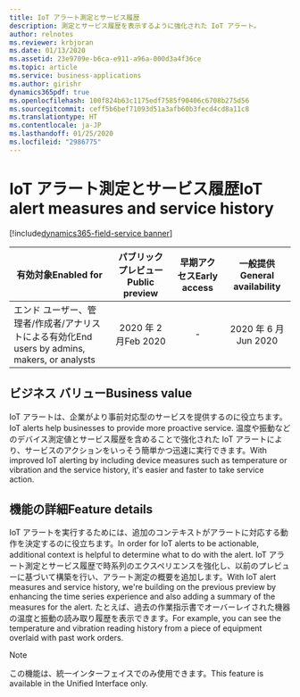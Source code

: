 ```yaml
---
title: IoT アラート測定とサービス履歴
description: 測定とサービス履歴を表示するように強化された IoT アラート。
author: relnotes
ms.reviewer: krbjoran
ms.date: 01/13/2020
ms.assetid: 23e9709e-b6ca-e911-a96a-000d3a4f36ce
ms.topic: article
ms.service: business-applications
ms.author: girishr
dynamics365pdf: true
ms.openlocfilehash: 100f824b63c1175edf7585f90406c6708b275d56
ms.sourcegitcommit: ceff5b6bef71093d51a3afb60b3fecd4cd8a11c8
ms.translationtype: HT
ms.contentlocale: ja-JP
ms.lasthandoff: 01/25/2020
ms.locfileid: "2986775"
---
```

# <a name="iot-alert-measures-and-service-history"></a><span data-ttu-id="abaa4-103">IoT アラート測定とサービス履歴</span><span class="sxs-lookup"><span data-stu-id="abaa4-103">IoT alert measures and service history</span></span>
[!include[dynamics365-field-service banner](../includes/dynamics365-field-service.md)]

| <span data-ttu-id="abaa4-104">有効対象</span><span class="sxs-lookup"><span data-stu-id="abaa4-104">Enabled for</span></span>    |  <span data-ttu-id="abaa4-105">パブリック プレビュー</span><span class="sxs-lookup"><span data-stu-id="abaa4-105">Public preview</span></span> | <span data-ttu-id="abaa4-106">早期アクセス</span><span class="sxs-lookup"><span data-stu-id="abaa4-106">Early access</span></span> | <span data-ttu-id="abaa4-107">一般提供</span><span class="sxs-lookup"><span data-stu-id="abaa4-107">General availability</span></span> | 
| ---------- | :----------: |:----------: |:----------: |
|<span data-ttu-id="abaa4-108">エンド ユーザー、管理者/作成者/アナリストによる有効化</span><span class="sxs-lookup"><span data-stu-id="abaa4-108">End users by admins, makers, or analysts</span></span>|<span data-ttu-id="abaa4-109">2020 年 2 月</span><span class="sxs-lookup"><span data-stu-id="abaa4-109">Feb 2020</span></span>|-| <span data-ttu-id="abaa4-110">2020 年 6 月</span><span class="sxs-lookup"><span data-stu-id="abaa4-110">Jun 2020</span></span>|


## <a name="business-value"></a><span data-ttu-id="abaa4-111">ビジネス バリュー</span><span class="sxs-lookup"><span data-stu-id="abaa4-111">Business value</span></span>
<!-- bv start -->
<span data-ttu-id="abaa4-112">IoT アラートは、企業がより事前対応型のサービスを提供するのに役立ちます。</span><span class="sxs-lookup"><span data-stu-id="abaa4-112">IoT alerts help businesses to provide more proactive service.</span></span> <span data-ttu-id="abaa4-113">温度や振動などのデバイス測定値とサービス履歴を含めることで強化された IoT アラートにより、サービスのアクションをいっそう簡単かつ迅速に実行できます。</span><span class="sxs-lookup"><span data-stu-id="abaa4-113">With improved IoT alerting by including device measures such as temperature or vibration and the service history, it's easier and faster to take service action.</span></span>
<!-- bv end -->



## <a name="feature-details"></a><span data-ttu-id="abaa4-114">機能の詳細</span><span class="sxs-lookup"><span data-stu-id="abaa4-114">Feature details</span></span>
<!--feature detail start -->
<span data-ttu-id="abaa4-115">IoT アラートを実行するためには、追加のコンテキストがアラートに対応する動作を決定するのに役立ちます。</span><span class="sxs-lookup"><span data-stu-id="abaa4-115">In order for IoT alerts to be actionable, additional context is helpful to determine what to do with the alert.</span></span> <span data-ttu-id="abaa4-116">IoT アラート測定とサービス履歴で時系列のエクスペリエンスを強化し、以前のプレビューに基づいて構築を行い、アラート測定の概要を追加します。</span><span class="sxs-lookup"><span data-stu-id="abaa4-116">With IoT alert measures and service history, we're building on the previous preview by enhancing the time series experience and also adding a summary of the measures for the alert.</span></span> <span data-ttu-id="abaa4-117">たとえば、過去の作業指示書でオーバーレイされた機器の温度と振動の読み取り履歴を表示できます。</span><span class="sxs-lookup"><span data-stu-id="abaa4-117">For example, you can see the temperature and vibration reading history from a piece of equipment overlaid with past work orders.</span></span>
<!--feature detail end -->


> [!NOTE]
> <span data-ttu-id="abaa4-118">この機能は、統一インターフェイスでのみ使用できます。</span><span class="sxs-lookup"><span data-stu-id="abaa4-118">This feature is available in the Unified Interface only.</span></span>






